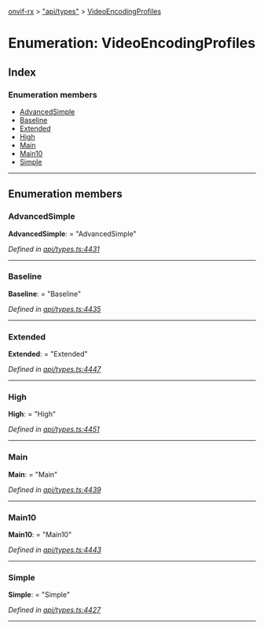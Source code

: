 [onvif-rx](../README.md) > ["api/types"](../modules/_api_types_.md) > [VideoEncodingProfiles](../enums/_api_types_.videoencodingprofiles.md)

# Enumeration: VideoEncodingProfiles

## Index

### Enumeration members

* [AdvancedSimple](_api_types_.videoencodingprofiles.md#advancedsimple)
* [Baseline](_api_types_.videoencodingprofiles.md#baseline)
* [Extended](_api_types_.videoencodingprofiles.md#extended)
* [High](_api_types_.videoencodingprofiles.md#high)
* [Main](_api_types_.videoencodingprofiles.md#main)
* [Main10](_api_types_.videoencodingprofiles.md#main10)
* [Simple](_api_types_.videoencodingprofiles.md#simple)

---

## Enumeration members

<a id="advancedsimple"></a>

###  AdvancedSimple

**AdvancedSimple**:  = "AdvancedSimple"

*Defined in [api/types.ts:4431](https://github.com/patrickmichalina/onvif-rx/blob/1596479/src/api/types.ts#L4431)*

___
<a id="baseline"></a>

###  Baseline

**Baseline**:  = "Baseline"

*Defined in [api/types.ts:4435](https://github.com/patrickmichalina/onvif-rx/blob/1596479/src/api/types.ts#L4435)*

___
<a id="extended"></a>

###  Extended

**Extended**:  = "Extended"

*Defined in [api/types.ts:4447](https://github.com/patrickmichalina/onvif-rx/blob/1596479/src/api/types.ts#L4447)*

___
<a id="high"></a>

###  High

**High**:  = "High"

*Defined in [api/types.ts:4451](https://github.com/patrickmichalina/onvif-rx/blob/1596479/src/api/types.ts#L4451)*

___
<a id="main"></a>

###  Main

**Main**:  = "Main"

*Defined in [api/types.ts:4439](https://github.com/patrickmichalina/onvif-rx/blob/1596479/src/api/types.ts#L4439)*

___
<a id="main10"></a>

###  Main10

**Main10**:  = "Main10"

*Defined in [api/types.ts:4443](https://github.com/patrickmichalina/onvif-rx/blob/1596479/src/api/types.ts#L4443)*

___
<a id="simple"></a>

###  Simple

**Simple**:  = "Simple"

*Defined in [api/types.ts:4427](https://github.com/patrickmichalina/onvif-rx/blob/1596479/src/api/types.ts#L4427)*

___

